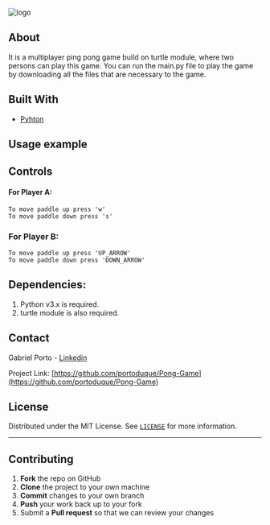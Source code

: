 ![logo](https://user-images.githubusercontent.com/37813839/116288739-31ddf800-a768-11eb-8aca-831f6a0de263.png)

## About
It is a multiplayer ping pong game build on turtle module, where two persons can play this game. You can run the main.py file to play the game by downloading all the files that are necessary to the game.

## Built With

* [Pyhton](https://www.python.org/downloads/)

## Usage example

## Controls
#### For Player A:

	To move paddle up press 'w'
	To move paddle down press 's'

### For Player B:

	To move paddle up press 'UP_ARROW'
	To move paddle down press 'DOWN_ARROW'


## Dependencies:

1. Python v3.x is required.
2. turtle module is also required.

## Contact
Gabriel Porto - [Linkedin](https://www.linkedin.com/in/portoduque/)

Project Link: [https://github.com/portoduque/Pong-Game](https://github.com/portoduque/Pong-Game)

## License

Distributed under the MIT License. See [`LICENSE`](https://github.com/portoduque/Pong-Game/blob/main/LICENSE) for more information.
***
## Contributing

1. **Fork** the repo on GitHub
2. **Clone** the project to your own machine
3. **Commit** changes to your own branch
4. **Push** your work back up to your fork
5. Submit a **Pull request** so that we can review your changes

 
